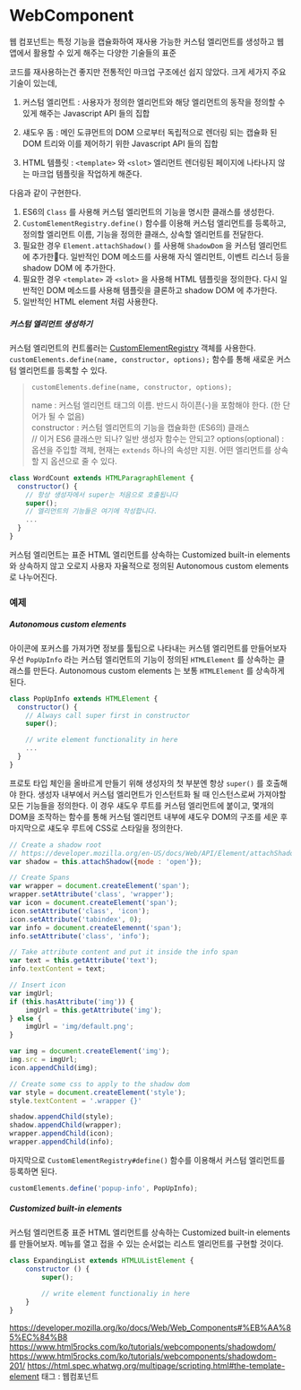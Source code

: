 # WebComponent

웹 컴포넌트는 특정 기능을 캡슐화하여 재사용 가능한 커스텀 엘리먼트를 생성하고 웹 앱에서 활용할 수 있게 해주는 다양한 기술들의 표준

코드를 재사용하는건 좋지만 전통적인 마크업 구조에선 쉽지 않았다.
크게 세가지 주요 기술이 있는데,

1. 커스텀 엘리먼트
  : 사용자가 정의한 엘리먼트와 해당 엘리먼트의 동작을 정의할 수 있게 해주는 Javascript API 들의 집합

2. 섀도우 돔
  : 메인 도큐먼트의 DOM 으로부터 독립적으로 렌더링 되는 캡슐화 된 DOM 트리와 이를 제어하기 위한 Javascript API 들의 집합

3. HTML 템플릿
  : `<template>` 와 `<slot>` 엘리먼트 렌더링된 페이지에 나타나지 않는 마크업 템플릿을 작업하게 해준다.

다음과 같이 구현한다.

1. ES6의 `Class` 를 사용해 커스텀 엘리먼트의 기능을 명시한 클래스를 생성한다.
2. `CustomElementRegistry.define()` 함수를 이용해 커스텀 엘리먼트를 등록하고, 정의할 엘리먼트 이름, 기능을 정의한 클래스, 상속할 엘리먼트를 전달한다.
3. 필요한 경우 `Element.attachShadow()` 를 사용해 `ShadowDom` 을 커스텀 엘리먼트에 추가한다. 일반적인 DOM 메소드를 사용해 자식 엘리먼트, 이벤트 리스너 등을 shadow DOM 에 추가한다.
4. 필요한 경우 `<template>` 과 `<slot>` 을 사용해 HTML 템플릿을 정의한다. 다시 일반적인 DOM 메소드를 사용해 템플릿을 클론하고 shadow DOM 에 추가한다.
5. 일반적인 HTML element 처럼 사용한다.

##### 커스텀 엘리먼트 생성하기

커스텀 엘리먼트의 컨트롤러는 [CustomElementRegistry](https://developer.mozilla.org/ko/docs/Web/API/CustomElementRegistry) 객체를 사용한다.
`customElements.define(name, constructor, options);` 함수를 통해 새로운 커스텀 엘리먼트를 등록할 수 있다.
> `customElements.define(name, constructor, options);`
>
> name : 커스텀 엘리먼트 태그의 이름. 반드시 하이픈(-)을 포함해야 한다. (한 단어가 될 수 없음) <br>constructor : 커스텀 엘리먼트의 기능을 캡슐화한 (ES6의) 클래스 <br> // 이거 ES6 클래스만 되나? 일반 생성자 함수는 안되고?
> options(optional) : 옵션을 주입할 객체, 현재는 `extends` 하나의 속성만 지원. 어떤 엘리먼트를 상속할 지 옵션으로 줄 수 있다.

```Javascript
class WordCount extends HTMLParagraphElement {
  constructor() {
    // 항상 생성자에서 super는 처음으로 호출됩니다
    super();
    // 엘리먼트의 기능들은 여기에 작성합니다.
    ...
  }
}
```



커스텀 엘리먼트는 표준 HTML 엘리먼트를 상속하는 Customized built-in elements 와 상속하지 않고 오로지 사용자 자율적으로 정의된 Autonomous custom elements 로 나누어진다.



### 예제

##### Autonomous custom elements

아이콘에 포커스를 가져가면 정보를 툴팁으로 나타내는 커스템 엘리먼트를 만들어보자
우선 `PopUpInfo` 라는 커스텀 엘리먼트의 기능이 정의된 `HTMLElement` 를 상속하는 클래스를 만든다. Autonomous custom elements 는 보통 `HTMLElement` 를 상속하게 된다. 

```javascript
class PopUpInfo extends HTMLElement {
  constructor() {
    // Always call super first in constructor
    super();

    // write element functionality in here
    ...
  }
}
```

프로토 타입 체인을 올바르게 만들기 위해 생성자의 첫 부분엔 항상 `super()` 를 호출해야 한다.
생성자 내부에서 커스텀 엘리먼트가 인스턴트화 될 때 인스턴스로써 가져야할 모든 기능들을 정의한다. 이 경우 섀도우 루트를 커스텀 엘리먼트에 붙이고, 몇개의 DOM을 조작하는 함수를 통해 커스텀 엘리먼트 내부에 섀도우 DOM의 구조를 세운 후 마지막으로 섀도우 루트에 CSS로 스타일을 정의한다.



```javascript
// Create a shadow root
// https://developer.mozilla.org/en-US/docs/Web/API/Element/attachShadow
var shadow = this.attachShadow({mode : 'open'});

// Create Spans
var wrapper = document.createElement('span');
wrapper.setAttribute('class', 'wrapper');
var icon = document.createElement('span');
icon.setAttribute('class', 'icon');
icon.setAttribute('tabindex', 0);
var info = document.createElemennt('span');
info.setAttribute('class', 'info');

// Take attribute content and put it inside the info span
var text = this.getAttribute('text');
info.textContent = text;

// Insert icon
var imgUrl;
if (this.hasAttribute('img')) {
	imgUrl = this.getAttribute('img');
} else {
    imgUrl = 'img/default.png';
}

var img = document.createElement('img');
img.src = imgUrl;
icon.appendChild(img);

// Create some css to apply to the shadow dom
var style = document.createElement('style');
style.textContent = '.wrapper {}'

shadow.appendChild(style);
shadow.appendChild(wrapper);
wrapper.appendChild(icon);
wrapper.appendChild(info);
```



마지막으로 `CustomElementRegistry#define()` 함수를 이용해서 커스텀 엘리먼트를 등록하면 된다.

```javascript
customElements.define('popup-info', PopUpInfo);
```



##### Customized built-in elements

커스텀 엘리먼트중 표준 HTML 엘리먼트를 상속하는 Customized built-in elements 를 만들어보자.
메뉴를 열고 접을 수 있는 순서없는 리스트 엘리먼트를 구현할 것이다.

```javascript
class ExpandingList extends HTMLUListElement {
    constructor () {
        super();
        
        // write element functionaliy in here
    }
}
```





https://developer.mozilla.org/ko/docs/Web/Web_Components#%EB%AA%85%EC%84%B8
https://www.html5rocks.com/ko/tutorials/webcomponents/shadowdom/
https://www.html5rocks.com/ko/tutorials/webcomponents/shadowdom-201/
https://html.spec.whatwg.org/multipage/scripting.html#the-template-element
태그 : 웹컴포넌트